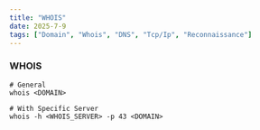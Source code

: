 ```yaml
---
title: "WHOIS"
date: 2025-7-9
tags: ["Domain", "Whois", "DNS", "Tcp/Ip", "Reconnaissance"]
---
```


### WHOIS

```console
# General
whois <DOMAIN>
```

```console
# With Specific Server
whois -h <WHOIS_SERVER> -p 43 <DOMAIN>
```
